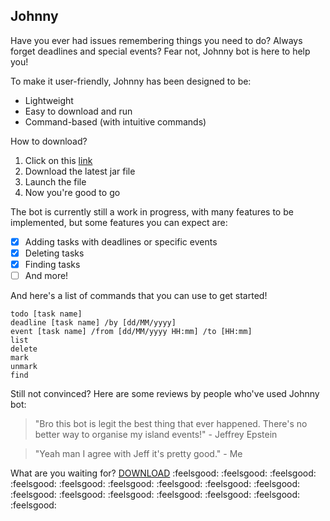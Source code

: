 ## Johnny

Have you ever had issues remembering things you need to do? Always forget deadlines and special events? Fear not, Johnny bot is here to help you!

To make it user-friendly, Johnny has been designed to be:

- Lightweight
- Easy to download and run
- Command-based (with intuitive commands)

How to download?

1. Click on this [link](https://github.com/ndhhh/ip/releases)
2. Download the latest jar file
3. Launch the file
4. Now you're good to go

The bot is currently still a work in progress, with many features to be implemented, but some features you can expect are:

- [x] Adding tasks with deadlines or specific events
- [x] Deleting tasks
- [x] Finding tasks
- [ ] And more!

And here's a list of commands that you can use to get started!

```
todo [task name]
deadline [task name] /by [dd/MM/yyyy]
event [task name] /from [dd/MM/yyyy HH:mm] /to [HH:mm]
list
delete
mark
unmark
find
```

Still not convinced? Here are some reviews by people who've used Johnny bot:

> "Bro this bot is legit the best thing that ever happened. There's no better way to organise my island events!" - Jeffrey Epstein

> "Yeah man I agree with Jeff it's pretty good." - Me

What are you waiting for? [DOWNLOAD](https://github.com/ndhhh/ip/releases)
:feelsgood: :feelsgood: :feelsgood: :feelsgood: :feelsgood: :feelsgood: :feelsgood: :feelsgood: :feelsgood: :feelsgood: :feelsgood: :feelsgood: :feelsgood: :feelsgood: :feelsgood: :feelsgood:
